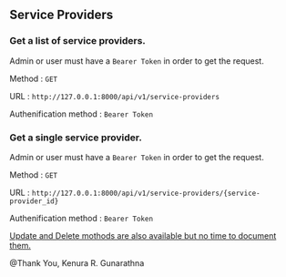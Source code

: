 ## Service Providers

### Get a list of service providers.

Admin or user must have a `Bearer Token` in order to get the request.

Method : `GET`

URL : `http://127.0.0.1:8000/api/v1/service-providers`

Authenification method : `Bearer Token`

### Get a single service provider.

Admin or user must have a `Bearer Token` in order to get the request.

Method : `GET`

URL : `http://127.0.0.1:8000/api/v1/service-providers/{service-provider_id}`

Authenification method : `Bearer Token`

[Update and Delete mothods are also available but no time to document them.](../../app/Http/Controllers/v1/ServiceProviderController.php)

@Thank You, Kenura R. Gunarathna